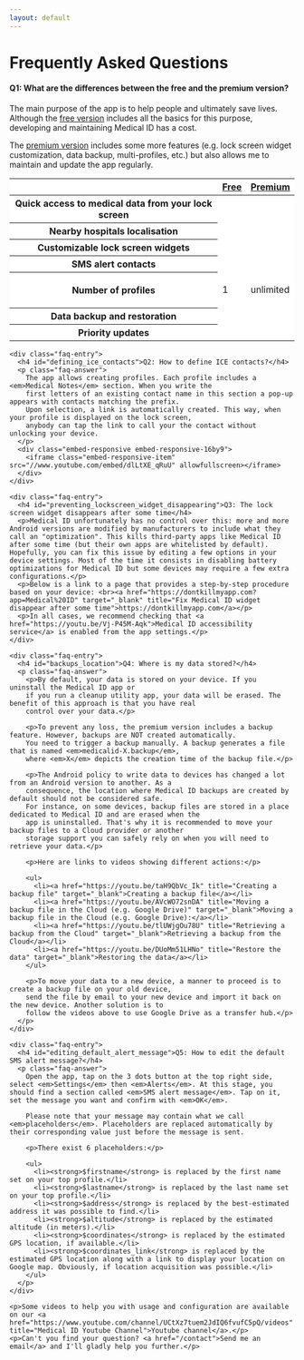 ```yaml
---
layout: default
---
```

<h1>Frequently Asked Questions</h1>

<div class="row justify-content-center">
  <div class="col-lg-9">
    <div class="faq-entry">
      <h4 id="differences_free_premium">Q1: What are the differences between the free and the premium version?</h4>
      <p class="faq-answer">
      <p>
        The main purpose of the app is to help people and ultimately save lives. 
        Although the <a href="https://play.google.com/store/apps/details?id=app.medicalid.free" title="Medical ID (free)">free version</a> includes all the basics for this purpose, developing and maintaining Medical ID has a cost.
        </p>
        <p>The <a href="https://play.google.com/store/apps/details?id=app.medicalid" title="Medical ID (premium)">premium version</a> includes some more features (e.g. lock screen widget customization, data backup, multi-profiles, etc.) but also allows me to maintain and update the app regularly.</p>
      <table class="table table-hover" style="background-color: white;">
        <thead>
          <tr>
            <th></th>
            <th class="text-center"><a href="https://play.google.com/store/apps/details?id=app.medicalid.free" title="Medical ID (free)">Free</a></th>
            <th class="text-center"><a href="https://play.google.com/store/apps/details?id=app.medicalid" title="Medical ID (premium)">Premium</a></th>
          </tr>
        </thead>
        <tbody>
          <tr>
            <th scope="row">Quick access to medical data from your lock screen</th>
            <td><i class="fas fa-check green"></i></td>
            <td><i class="fas fa-check green"></i></td>
          </tr>
          <tr>
            <th scope="row">Nearby hospitals localisation</th>
            <td><i class="fas fa-check green"></i></td>
            <td><i class="fas fa-check green"></i></td>
          </tr>
          <tr>
            <th scope="row">Customizable lock screen widgets</th>
            <td><i class="fas fa-times red"></i></td>
            <td><i class="fas fa-check green"></i></td>
          </tr>
          <tr>
            <th scope="row">SMS alert contacts</th>
            <td><i class="fas fa-times red"></i></td>
            <td><i class="fas fa-check green"></i></td>
          </tr>
          <tr height="63">
            <th scope="row">Number of profiles</th>
            <td>1</td>
            <td>unlimited</td>
          </tr>
          <tr>
            <th scope="row">Data backup and restoration</th>
            <td><i class="fas fa-times red"></i></td>
            <td><i class="fas fa-check green"></i></td>
          </tr>
          <tr>
            <th scope="row">Priority updates</th>
            <td><i class="fas fa-times red"></i></td>
            <td><i class="fas fa-check green"></i></td>
          </tr>
        </tbody>
      </table>
      </p>
    </div>

    <div class="faq-entry">
      <h4 id="defining_ice_contacts">Q2: How to define ICE contacts?</h4>
      <p class="faq-answer">
        The app allows creating profiles. Each profile includes a <em>Medical Notes</em> section. When you write the 
        first letters of an existing contact name in this section a pop-up appears with contacts matching the prefix. 
        Upon selection, a link is automatically created. This way, when your profile is displayed on the lock screen, 
        anybody can tap the link to call your the contact without unlocking your device.
      </p>
      <div class="embed-responsive embed-responsive-16by9">
        <iframe class="embed-responsive-item" src="//www.youtube.com/embed/dlLtXE_qRuU" allowfullscreen></iframe>
      </div>
    </div>

    <div class="faq-entry">
      <h4 id="preventing_lockscreen_widget_disappearing">Q3: The lock screen widget disappears after some time</h4>
      <p>Medical ID unfortunately has no control over this: more and more Android versions are modified by manufacturers to include what they call an "optimization". This kills third-party apps like Medical ID after some time (but their own apps are whitelisted by default). Hopefully, you can fix this issue by editing a few options in your device settings. Most of the time it consists in disabling battery optimizations for Medical ID but some devices may require a few extra configurations.</p>
      <p>Below is a link to a page that provides a step-by-step procedure based on your device: <br><a href="https://dontkillmyapp.com?app=Medical%20ID" target="_blank" title="Fix Medical ID widget disappear after some time">https://dontkillmyapp.com</a></p>
      <p>In all cases, we recommend checking that <a href="https://youtu.be/Vj-P45M-Aqk">Medical ID accessibility service</a> is enabled from the app settings.</p>
    </div>
    
    <div class="faq-entry">
      <h4 id="backups_location">Q4: Where is my data stored?</h4>
      <p class="faq-answer">
        <p>By default, your data is stored on your device. If you uninstall the Medical ID app or 
        if you run a cleanup utility app, your data will be erased. The benefit of this approach is that you have real 
        control over your data.</p>
        
        <p>To prevent any loss, the premium version includes a backup feature. However, backups are NOT created automatically. 
        You need to trigger a backup manually. A backup generates a file that is named <em>medicalid-X.backup</em>, 
        where <em>X</em> depicts the creation time of the backup file.</p>
        
        <p>The Android policy to write data to devices has changed a lot from an Android version to another. As a 
        consequence, the location where Medical ID backups are created by default should not be considered safe. 
        For instance, on some devices, backup files are stored in a place dedicated to Medical ID and are erased when the 
        app is uninstalled. That's why it is recommended to move your backup files to a Cloud provider or another 
        storage support you can safely rely on when you will need to retrieve your data.</p> 
      
        <p>Here are links to videos showing different actions:</p>  
        
        <ul>
          <li><a href="https://youtu.be/taH9QbVc_Ik" title="Creating a backup file" target="_blank">Creating a backup file</a></li>
          <li><a href="https://youtu.be/AVcWO72snDA" title="Moving a backup file in the Cloud (e.g. Google Drive)" target="_blank">Moving a backup file in the Cloud (e.g. Google Drive):</a></li>
          <li><a href="https://youtu.be/tlUWjgOu78U" title="Retrieving a backup from the Cloud" target="_blank">Retrieving a backup from the Cloud</a></li>
          <li><a href="https://youtu.be/DUoMm51LHNo" title="Restore the data" target="_blank">Restoring the data</a></li>
        </ul>
        
        <p>To move your data to a new device, a manner to proceed is to create a backup file on your old device, 
        send the file by email to your new device and import it back on the new device. Another solution is to  
        follow the videos above to use Google Drive as a transfer hub.</p>
      </p>
    </div>
    
    <div class="faq-entry">
      <h4 id="editing_default_alert_message">Q5: How to edit the default SMS alert message?</h4>
      <p class="faq-answer">
        Open the app, tap on the 3 dots button at the top right side, select <em>Settings</em> then <em>Alerts</em>. At this stage, you should find a section called <em>SMS alert message</em>. Tap on it, set the message you want and confirm with <em>OK</em>.

        Please note that your message may contain what we call <em>placeholders</em>. Placeholders are replaced automatically by their corresponding value just before the message is sent.

        <p>There exist 6 placeholders:</p>

        <ul>
          <li><strong>$firstname</strong> is replaced by the first name set on your top profile.</li>
          <li><strong>$lastname</strong> is replaced by the last name set on your top profile.</li>
          <li><strong>$address</strong> is replaced by the best-estimated address it was possible to find.</li>
          <li><strong>$altitude</strong> is replaced by the estimated altitude (in meters).</li>
          <li><strong>$coordinates</strong> is replaced by the estimated GPS location, if available.</li>
          <li><strong>$coordinates_link</strong> is replaced by the estimated GPS location along with a link to display your location on Google map. Obviously, if location acquisition was possible.</li>
        </ul>
      </p>
    </div>
    
    <p>Some videos to help you with usage and configuration are available on our <a href="https://www.youtube.com/channel/UCtXz7tuem2JdIQ6fvufC5pQ/videos" title="Medical ID Youtube Channel">Youtube channel</a>.</p>
    <p>Can't you find your question? <a href="/contact">Send me an email</a> and I'll gladly help you further.</p>
  </div>
 
</div>
